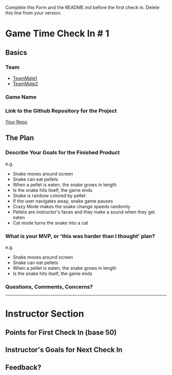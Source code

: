 Complete this Form and the README.md before the first check in. Delete this line from your version.

# Game Time Check In # 1

## Basics

### Team
- [TeamMate1](https://github.com/dhh)
- [TeamMate2](https://github.com/douglascrockford)

### Game Name

### Link to the Github Repository for the Project
[Your Repo](https://www.youtube.com/watch?v=-CnNnlgEsLY)

## The Plan

### Describe Your Goals for the Finished Product

e.g.

- Snake moves around screen
- Snake can eat pellets
- When a pellet is eaten, the snake grows in length
- Is the snake hits itself, the game ends
- Snake is rainbow colored by pellet
- If the user navigates away, snake game pauses
- Crazy Mode makes the snake change speeds randomly
- Pellets are instructor's faces and they make a sound when they get eaten
- Cat mode turns the snake into a cat

### What is your MVP, or 'this was harder than I thought' plan?

e.g.

- Snake moves around screen
- Snake can eat pellets
- When a pellet is eaten, the snake grows in length
- Is the snake hits itself, the game ends

### Questions, Comments, Concerns?

-----

# Instructor Section

## Points for First Check In (base 50)

## Instructor's Goals for Next Check In

## Feedback?
